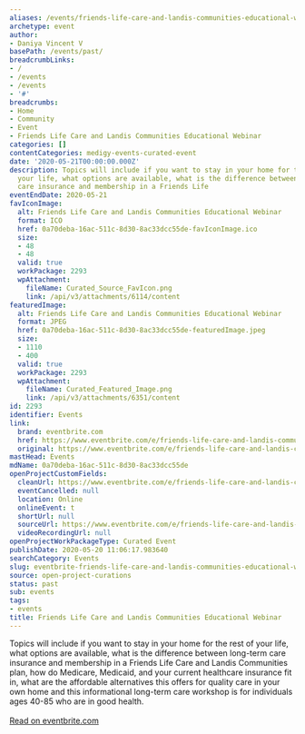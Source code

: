 ```yaml
---
aliases: /events/friends-life-care-and-landis-communities-educational-webinar
archetype: event
author:
- Daniya Vincent V
basePath: /events/past/
breadcrumbLinks:
- /
- /events
- /events
- '#'
breadcrumbs:
- Home
- Community
- Event
- Friends Life Care and Landis Communities Educational Webinar
categories: []
contentCategories: medigy-events-curated-event
date: '2020-05-21T00:00:00.000Z'
description: Topics will include if you want to stay in your home for the rest of
  your life, what options are available, what is the difference between long-term
  care insurance and membership in a Friends Life
eventEndDate: 2020-05-21
favIconImage:
  alt: Friends Life Care and Landis Communities Educational Webinar
  format: ICO
  href: 0a70deba-16ac-511c-8d30-8ac33dcc55de-favIconImage.ico
  size:
  - 48
  - 48
  valid: true
  workPackage: 2293
  wpAttachment:
    fileName: Curated_Source_FavIcon.png
    link: /api/v3/attachments/6114/content
featuredImage:
  alt: Friends Life Care and Landis Communities Educational Webinar
  format: JPEG
  href: 0a70deba-16ac-511c-8d30-8ac33dcc55de-featuredImage.jpeg
  size:
  - 1110
  - 400
  valid: true
  workPackage: 2293
  wpAttachment:
    fileName: Curated_Featured_Image.png
    link: /api/v3/attachments/6351/content
id: 2293
identifier: Events
link:
  brand: eventbrite.com
  href: https://www.eventbrite.com/e/friends-life-care-and-landis-communities-educational-webinar-registration-103348297540?aff=ebdssbdestsearch
  original: https://www.eventbrite.com/e/friends-life-care-and-landis-communities-educational-webinar-registration-103348297540?aff=ebdssbdestsearch
mastHead: Events
mdName: 0a70deba-16ac-511c-8d30-8ac33dcc55de
openProjectCustomFields:
  cleanUrl: https://www.eventbrite.com/e/friends-life-care-and-landis-communities-educational-webinar-registration-103348297540?aff=ebdssbdestsearch
  eventCancelled: null
  location: Online
  onlineEvent: t
  shortUrl: null
  sourceUrl: https://www.eventbrite.com/e/friends-life-care-and-landis-communities-educational-webinar-registration-103348297540?aff=ebdssbdestsearch
  videoRecordingUrl: null
openProjectWorkPackageType: Curated Event
publishDate: 2020-05-20 11:06:17.983640
searchCategory: Events
slug: eventbrite-friends-life-care-and-landis-communities-educational-webinar
source: open-project-curations
status: past
sub: events
tags:
- events
title: Friends Life Care and Landis Communities Educational Webinar
---
```


<p>Topics will include if you want to stay in your home for the rest of your life, what options are available, what is the difference between long-term care insurance and membership in a Friends Life Care and Landis Communities plan, how do Medicare, Medicaid, and your current healthcare insurance fit in, what are the affordable alternatives this offers for quality care in your own home and this informational long-term care workshop is for individuals ages 40-85 who are in good health.<br><br><a href="https://www.eventbrite.com/e/friends-life-care-and-landis-communities-educational-webinar-registration-103348297540?aff=ebdssbdestsearch">Read on eventbrite.com</a></p>